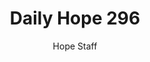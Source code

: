 ---
image: /assets/img/daily-hope-default-artwork.png
title: Daily Hope 296
number: 296
categories:
  - Daily Hope
author: Hope Staff
notes: Daily Hope 296
embed: >-
  <iframe src="https://open.spotify.com/embed/episode/2DnpVFFsvwGMfNBwSl2RLz?utm_source=generator" width="400px" height="102px" frameborder=“0" scrolling=“no”></iframe>
---